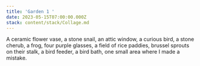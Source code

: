 ```yaml
---
title: 'Garden 1 '
date: 2023-05-15T07:00:00.000Z
stack: content/stack/Collage.md
---
```


A ceramic flower vase, a stone snail, an attic window, a curious bird, a stone cherub, a frog, four purple glasses, a field of rice paddies, brussel sprouts on their stalk, a bird feeder, a bird bath, one small area where I made a mistake. 
